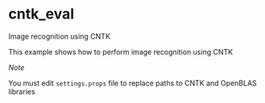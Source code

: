 # cntk_eval
Image recognition using CNTK

This example shows how to perform image recognition using CNTK

*Note*

You must edit `settings.props` file to replace paths to CNTK and OpenBLAS libraries